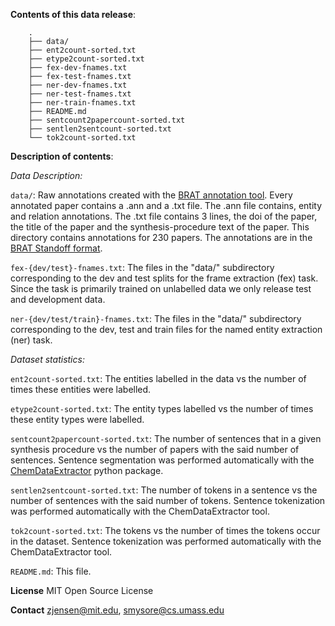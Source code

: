 **Contents of this data release**:

        .
        ├── data/
        ├── ent2count-sorted.txt
        ├── etype2count-sorted.txt
        ├── fex-dev-fnames.txt
        ├── fex-test-fnames.txt
        ├── ner-dev-fnames.txt
        ├── ner-test-fnames.txt
        ├── ner-train-fnames.txt
        ├── README.md
        ├── sentcount2papercount-sorted.txt
        ├── sentlen2sentcount-sorted.txt
        └── tok2count-sorted.txt


**Description of contents**:

*Data Description:*

`data/`: Raw annotations created with the [BRAT annotation tool][1]. Every annotated
paper contains a .ann and a .txt file. The .ann file contains, entity and 
relation annotations. The .txt file contains 3 lines, the doi of the paper, the
title of the paper and the synthesis-procedure text of the paper. This directory
contains annotations for 230 papers. The annotations are in the [BRAT Standoff
format][2].

`fex-{dev/test}-fnames.txt`: The files in the "data/" subdirectory corresponding
to the dev and test splits for the frame extraction (fex) task. Since the task
is primarily trained on unlabelled data we only release test and development 
data.

`ner-{dev/test/train}-fnames.txt`: The files in the "data/" subdirectory 
corresponding to the dev, test and train files for the named entity extraction
(ner) task.

*Dataset statistics:*

`ent2count-sorted.txt`: The entities labelled in the data vs the number of 
times these entities were labelled.

`etype2count-sorted.txt`: The entity types labelled vs the number of 
times these entity types were labelled.

`sentcount2papercount-sorted.txt`: The number of sentences that in a given 
synthesis procedure vs the number of papers with the said number of sentences.
Sentence segmentation was performed automatically with the [ChemDataExtractor][3]
python package.

`sentlen2sentcount-sorted.txt`: The number of tokens in a sentence vs the number
of sentences with the said number of tokens. Sentence tokenization was performed
automatically with the ChemDataExtractor tool.

`tok2count-sorted.txt`: The tokens vs the number of times the tokens occur in 
the dataset. Sentence tokenization was performed automatically with the 
ChemDataExtractor tool.

`README.md`: This file.

**License**
MIT Open Source License

**Contact**
zjensen@mit.edu, smysore@cs.umass.edu


[1]: http://brat.nlplab.org/index.html
[2]: http://brat.nlplab.org/standoff.html
[3]: https://pypi.org/project/ChemDataExtractor/1.2.2/
